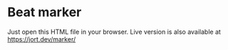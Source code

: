# Beat marker
Just open this HTML file in your browser.
Live version is also available at https://jort.dev/marker/
